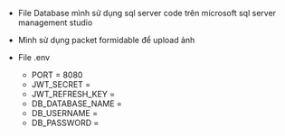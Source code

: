 - File Database mình sử dụng sql server code trên microsoft sql server management studio
- Mình sử dụng packet formidable để upload ảnh

- File .env
  + PORT = 8080
  + JWT_SECRET = 
  + JWT_REFRESH_KEY = 
  + DB_DATABASE_NAME = 
  + DB_USERNAME = 
  + DB_PASSWORD = 
